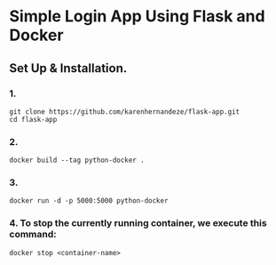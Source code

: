 # Simple Login App Using Flask and Docker

## Set Up & Installation.

### 1. 

    git clone https://github.com/karenhernandeze/flask-app.git
    cd flask-app

### 2. 

    docker build --tag python-docker .

### 3. 

    docker run -d -p 5000:5000 python-docker

### 4. To stop the currently running container, we execute this command:

    docker stop <container-name>

